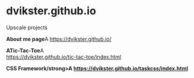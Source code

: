 # dvikster.github.io
Upscale projects<br>

<strong>About me page</strong>A
https://dvikster.github.io/

<strong>ATic-Tac-Toe</strong>A<br>
https://dvikster.github.io/tic-tac-toe/index.html

<strong>CSS Framework/strong>A
https://dvikster.github.io/taskcss/index.html
